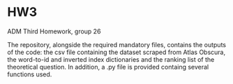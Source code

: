 # HW3
ADM Third Homework, group 26

The repository, alongside the required mandatory files, contains the outputs of the code: the csv file containing the dataset scraped from Atlas Obscura, the word-to-id and inverted index dictionaries and the ranking list of the theoretical question. In addition, a .py file is provided containg several functions used. 
